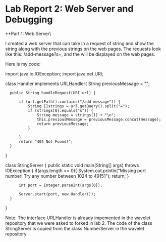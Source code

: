 # Lab Report 2: Web Server and Debugging

**Part 1: Web Server\

I created a web server that can take in a request of string and show the string along with the previous strings on the web pages.
The requests look like this: /add-message?s=<string>, and the <string> will be displayed on the web pages.

Here is my code:
  
  import java.io.IOException;
  import java.net.URI;
  
  class Handler implements URLHandler{
      String previousMessage = "";
  
      public String handleRequest(URI url) {
    
          if (url.getPath().contains("/add-message")) {
              String []strings = url.getQuery().split("=");
              if (strings[0].equals("s")) {
                  String message = strings[1] + "\n";
                  this.previousMessage = previousMessage.concat(message);
                  return previousMessage;
              }
            
          }
          return "404 Not Found!";
      }
  }
  
  class StringServer {
      public static void main(String[] args) throws IOException {
          if(args.length == 0){
              System.out.println("Missing port number! Try any number between 1024 to 49151");
              return;
          }

          int port = Integer.parseInt(args[0]);

          Server.start(port, new Handler());
      }
 }
  
  
Note: The interface URLHandler is already impemented in the wavelet repository that we were asked to forked in lab 2. The code of the class StringServer is copied from the class NumberServer in the wavelet repository.
  
  

